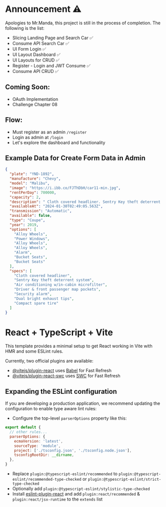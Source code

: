 # Announcement ⚠️
Apologies to Mr.Manda, this project is still in the process of completion. The following is the list:

* Slicing Landing Page and Search Car ✅
* Consume API Search Car ✅
* UI Form Login ✅
* UI Layout Dashboard ✅
* UI Layouts for CRUD ✅
* Register - Login and JWT Consume ✅
* Consume API CRUD ✅

## Coming Soon:
* OAuth Implementation
* Challenge Chapter 08


## Flow:
* Must register as an admin `/register`
* Login as admin at `/login`
* Let's explore the dashboard and functionality


## Example Data for Create Form Data in Admin

```json
{
  "plate": "YND-1892",
  "manufacture": "Chevy",
  "model": "Malibu",
  "image": "https://i.ibb.co/FJThDbH/car11-min.jpg",
  "rentPerDay": 700000,
  "capacity": 2,
  "description": " Cloth covered headliner. Sentry Key theft deterrent system. Air conditioning w/in-cabin microfilter.",
  "availableAt": "2024-01-30T02:49:05.563Z",
  "transmission": "Automatic",
  "available": false,
  "type": "Coupe",
  "year": 2019,
  "options": [
    "Alloy Wheels",
    "Power Windows",
    "Alloy Wheels",
    "Alloy Wheels",
    "Alarm",
    "Bucket Seats",
    "Bucket Seats"
  ],
  "specs": [
    "Cloth covered headliner",
    "Sentry Key theft deterrent system",
    "Air conditioning w/in-cabin microfilter",
    "Driver & front passenger map pockets",
    "Security alarm",
    "Dual bright exhaust tips",
    "Compact spare tire"
  ]
}
```





# React + TypeScript + Vite

This template provides a minimal setup to get React working in Vite with HMR and some ESLint rules.

Currently, two official plugins are available:

- [@vitejs/plugin-react](https://github.com/vitejs/vite-plugin-react/blob/main/packages/plugin-react/README.md) uses [Babel](https://babeljs.io/) for Fast Refresh
- [@vitejs/plugin-react-swc](https://github.com/vitejs/vite-plugin-react-swc) uses [SWC](https://swc.rs/) for Fast Refresh

## Expanding the ESLint configuration

If you are developing a production application, we recommend updating the configuration to enable type aware lint rules:

- Configure the top-level `parserOptions` property like this:

```js
export default {
  // other rules...
  parserOptions: {
    ecmaVersion: 'latest',
    sourceType: 'module',
    project: ['./tsconfig.json', './tsconfig.node.json'],
    tsconfigRootDir: __dirname,
  },
}
```

- Replace `plugin:@typescript-eslint/recommended` to `plugin:@typescript-eslint/recommended-type-checked` or `plugin:@typescript-eslint/strict-type-checked`
- Optionally add `plugin:@typescript-eslint/stylistic-type-checked`
- Install [eslint-plugin-react](https://github.com/jsx-eslint/eslint-plugin-react) and add `plugin:react/recommended` & `plugin:react/jsx-runtime` to the `extends` list
